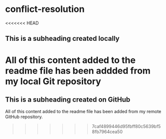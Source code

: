 # conflict-resolution

<<<<<<< HEAD
## This is a subheading created locally

All of this content added to the readme file has been addded from my local Git repository
=======
## This is a subheading created on GitHub

  All of this content added to the readme file has been added from my remote GitHub repository.
>>>>>>> 7caf4899446d95fbff80c5639bf58fb7964cea50
